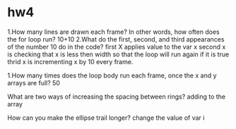 # hw4
1.How many lines are drawn each frame? In other words, how often does the for loop run?
10+10
2.What do the first, second, and third appearances of the number 10 do in the code?
first X applies value to the var x
second x is checking that x is less then width so that the loop will run again if it is true
thrid x is incrementing x by 10 every frame.



1.How many times does the loop body run each frame, once the x and y arrays are full?
50

What are two ways of increasing the spacing between rings?
adding to the array

How can you make the ellipse trail longer?
change the value of var i


